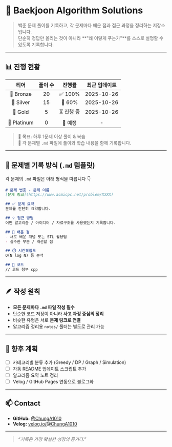 # 🧮 Baekjoon Algorithm Solutions

> 백준 문제 풀이를 기록하고, 각 문제마다 배운 점과 접근 과정을 정리하는 저장소입니다.  
> 단순히 정답만 올리는 것이 아니라 **"왜 이렇게 푸는가"**를 스스로 설명할 수 있도록 기록합니다.

---

## 📊 진행 현황

| 티어 | 풀이 수 | 진행률 | 최근 업데이트 |
|:------:|:--------:|:--------:|:--------------:|
| 🥉 Bronze | 20 | ✅ 100% | 2025-10-26 |
| 🥈 Silver | 15 | 🔄 60% | 2025-10-26 |
| 🥇 Gold | 5 | ⏳ 진행 중 | 2025-10-26 |
| 💎 Platinum | 0 | 🚧 예정 | - |

> 🎯 목표: 하루 1문제 이상 풀이 & 복습  
> 📁 각 문제별 `.md` 파일에 풀이와 학습 내용을 함께 기록합니다.

---

## 🧠 문제별 기록 방식 (`.md` 템플릿)

각 문제의 `.md` 파일은 아래 형식을 따릅니다 👇

```markdown
# 문제 번호 - 문제 이름
[문제 링크](https://www.acmicpc.net/problem/XXXX)

## ✅ 문제 요약
문제를 간단히 요약합니다.

## 💡 접근 방법
어떤 알고리즘 / 아이디어 / 자료구조를 사용했는지 기록합니다.

## 🧠 배운 점
- 새로 배운 개념 또는 STL 활용법
- 실수한 부분 / 개선할 점

## ⏱️ 시간복잡도
O(N log N) 등 분석

## 🧩 코드
// 코드 첨부 cpp
```

---

## 🪶 작성 원칙

- **모든 문제마다 `.md` 파일 작성 필수**
- 단순한 코드 저장이 아니라 **사고 과정 중심의 정리**
- 비슷한 유형은 서로 **문제 링크로 연결**
- 알고리즘 정리용 `notes/` 폴더는 별도로 관리 가능

---

## 🔮 향후 계획

- [ ] 카테고리별 분류 추가 (Greedy / DP / Graph / Simulation)
- [ ] 자동 README 업데이트 스크립트 추가
- [ ] 알고리즘 요약 노트 정리
- [ ] Velog / GitHub Pages 연동으로 블로그화

---

## 📫 Contact
- **GitHub:** [@ChungA1010](https://github.com/ChungA1010)
- **Velog:** [velog.io/@ChungA1010](https://velog.io/@ChungA1010)

---

> _“기록은 가장 확실한 성장의 증거다.”_

